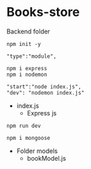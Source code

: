 # Books-store

Backend folder 

```
npm init -y
```

```
"type":"module",
```

```
npm i express 
npm i nodemon
```

```
"start":"node index.js",
"dev": "nodemon index.js"
```

- index.js
   - Express js

```
npm run dev
```

```
npm i mongoose
```

- Folder models
   - bookModel.js
